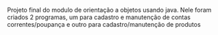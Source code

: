 Projeto final do modulo de orientação a objetos usando java. Nele foram criados 2 programas, um para cadastro e manutenção de contas correntes/poupança e outro para cadastro/manutenção de produtos
